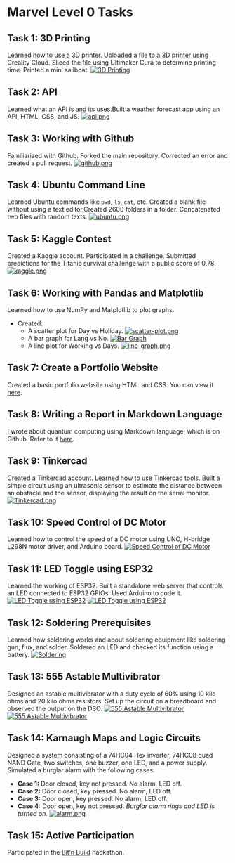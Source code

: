 # Marvel Level 0 Tasks

## Task 1: 3D Printing
Learned how to use a 3D printer. Uploaded a file to a 3D printer using Creality Cloud. Sliced the file using Ultimaker Cura to determine printing time. Printed a mini sailboat.
[![3D Printing](https://i.postimg.cc/LXp6GPSr/1721502417865.jpg)](https://postimg.cc/FfT4L77Z)

## Task 2: API
Learned what an API is and its uses.Built a weather forecast app using an API, HTML, CSS, and JS.
[![api.png](https://i.postimg.cc/Z5GFLKdD/api.png)](https://postimg.cc/gxKZzp4v)

## Task 3: Working with Github
Familiarized with Github. Forked the main repository. Corrected an error and created a pull request.
[![github.png](https://i.postimg.cc/gk6xHyHm/github.png)](https://postimg.cc/rKMy8rHP)

## Task 4: Ubuntu Command Line
Learned Ubuntu commands like `pwd`, `ls`, `cat`, etc. Created a blank file without using a text editor.Created 2600 folders in a folder. Concatenated two files with random texts.
[![ubuntu.png](https://i.postimg.cc/xCv2dCvr/ubuntu.png)](https://postimg.cc/Pp5c3dVK)

## Task 5: Kaggle Contest
Created a Kaggle account. Participated in a challenge. Submitted predictions for the Titanic survival challenge with a public score of 0.78.
[![kaggle.png](https://i.postimg.cc/V6RVTb9N/kaggle.png)](https://postimg.cc/YGvRL0sc)

## Task 6: Working with Pandas and Matplotlib
Learned how to use NumPy and Matplotlib to plot graphs.
- Created:
  - A scatter plot for Day vs Holiday.
  [![scatter-plot.png](https://i.postimg.cc/vHwYM7Mq/scatter-plot.png)](https://postimg.cc/F1G5VLY3)
  - A bar graph for Lang vs No.
  [![Bar Graph](https://i.postimg.cc/NjvNfMPk/Screenshot-45.png)](https://postimg.cc/JGK3p18s)
  - A line plot for Working vs Days.
  [![line-graph.png](https://i.postimg.cc/9FbvSyfq/line-graph.png)](https://postimg.cc/qztb6hyk)

## Task 7: Create a Portfolio Website
Created a basic portfolio website using HTML and CSS. You can view it [here](https://github.com/Matteriegray/Portfolio2.0).

## Task 8: Writing a Report in Markdown Language
I wrote about quantum computing using Markdown language, which is on Github. Refer to it [here](https://github.com/Matteriegray/Quantum_Computing).

## Task 9: Tinkercad
Created a Tinkercad account. Learned how to use Tinkercad tools. Built a simple circuit using an ultrasonic sensor to estimate the distance between an obstacle and the sensor, displaying the result on the serial monitor.
[![Tinkercad.png](https://i.postimg.cc/F1t3VTfk/Tinkercad.png)](https://postimg.cc/V0RJYBWz)

## Task 10: Speed Control of DC Motor
Learned how to control the speed of a DC motor using UNO, H-bridge L298N motor driver, and Arduino board.
[![Speed Control of DC Motor](https://i.postimg.cc/qv4Gj6f5/1719729312133.jpg)](https://postimg.cc/Mv3RGTp7)

## Task 11: LED Toggle using ESP32
Learned the working of ESP32. Built a standalone web server that controls an LED connected to ESP32 GPIOs. Used Arduino to code it.
[![LED Toggle using ESP32](https://i.postimg.cc/V6LB1xsB/1719687714280.jpg)](https://postimg.cc/3yVDFbvd)
[![LED Toggle using ESP32](https://i.postimg.cc/yNrX1fDM/1719693065963.jpg)](https://postimg.cc/yJcSnyXj)

## Task 12: Soldering Prerequisites
Learned how soldering works and about soldering equipment like soldering gun, flux, and solder. Soldered an LED and checked its function using a battery.
[![Soldering](https://i.postimg.cc/65yz1j04/1719687714396.jpg)](https://postimg.cc/HV1QrtFT)

## Task 13: 555 Astable Multivibrator
Designed an astable multivibrator with a duty cycle of 60% using 10 kilo ohms and 20 kilo ohms resistors. Set up the circuit on a breadboard and observed the output on the DSO.
[![555 Astable Multivibrator](https://i.postimg.cc/MTFRwXFq/1719711882410.jpg)](https://postimg.cc/qh2gXBr5)
[![555 Astable Multivibrator](https://i.postimg.cc/XYbsmD5x/1719737146938.jpg)](https://postimg.cc/RNg1ndXn)

## Task 14: Karnaugh Maps and Logic Circuits
Designed a system consisting of a 74HC04 Hex inverter, 74HC08 quad NAND Gate, two switches, one buzzer, one LED, and a power supply. Simulated a burglar alarm with the following cases:
  - **Case 1:** Door closed, key not pressed. No alarm, LED off.
  - **Case 2:** Door closed, key pressed. No alarm, LED off.
  - **Case 3:** Door open, key pressed. No alarm, LED off.
  - **Case 4:** Door open, key not pressed. *Burglar alarm rings and LED is turned on.*
[![alarm.png](https://i.postimg.cc/90FBqwHv/alarm.png)](https://postimg.cc/Pp9Dgxx4)

## Task 15: Active Participation
Participated in the [Bit’n Build](https://certificate.givemycertificate.com/c/4a8e2ae7-f4cd-427e-9ca9-82437bbdd061) hackathon.

